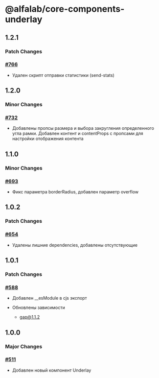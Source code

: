 # @alfalab/core-components-underlay

## 1.2.1

### Patch Changes

### [#766](https://github.com/core-ds/core-components/pull/766)

-   Удален скрипт отправки статистики (send-stats)

## 1.2.0

### Minor Changes

### [#732](https://github.com/core-ds/core-components/pull/732)

-   Добавлены пропсы размера и выбора закругления определенного угла рамки. Добавлен контент и contentProps с пропсами для настройки отображения контента

## 1.1.0

### Minor Changes

### [#693](https://github.com/core-ds/core-components/pull/693)

-   Фикс параметра borderRadius, добавлен параметр overflow

## 1.0.2

### Patch Changes

### [#654](https://github.com/core-ds/core-components/pull/654)

-   Удалены лишние dependencies, добавлены отсутствующие

## 1.0.1

### Patch Changes

### [#588](https://github.com/core-ds/core-components/pull/588)

-   Добавлен \_\_esModule в cjs экспорт

-   Обновлены зависимости
    -   gap@1.1.2

## 1.0.0

### Major Changes

### [#511](https://github.com/core-ds/core-components/pull/511)

-   Добавлен новый компонент Underlay
